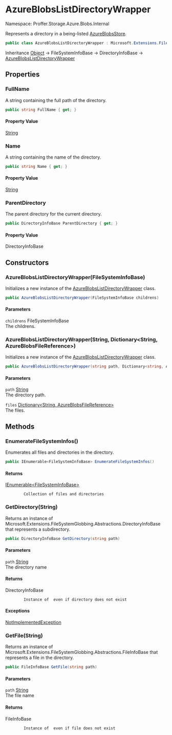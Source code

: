 # AzureBlobsListDirectoryWrapper

Namespace: Proffer.Storage.Azure.Blobs.Internal

Represents a directory in a being-listed [AzureBlobsStore](./proffer.storage.azure.blobs.azureblobsstore.md).

```csharp
public class AzureBlobsListDirectoryWrapper : Microsoft.Extensions.FileSystemGlobbing.Abstractions.DirectoryInfoBase
```

Inheritance [Object](https://docs.microsoft.com/en-us/dotnet/api/system.object) → FileSystemInfoBase → DirectoryInfoBase → [AzureBlobsListDirectoryWrapper](./proffer.storage.azure.blobs.internal.azureblobslistdirectorywrapper.md)

## Properties

### **FullName**

A string containing the full path of the directory.

```csharp
public string FullName { get; }
```

#### Property Value

[String](https://docs.microsoft.com/en-us/dotnet/api/system.string)<br>

### **Name**

A string containing the name of the directory.

```csharp
public string Name { get; }
```

#### Property Value

[String](https://docs.microsoft.com/en-us/dotnet/api/system.string)<br>

### **ParentDirectory**

The parent directory for the current directory.

```csharp
public DirectoryInfoBase ParentDirectory { get; }
```

#### Property Value

DirectoryInfoBase<br>

## Constructors

### **AzureBlobsListDirectoryWrapper(FileSystemInfoBase)**

Initializes a new instance of the [AzureBlobsListDirectoryWrapper](./proffer.storage.azure.blobs.internal.azureblobslistdirectorywrapper.md) class.

```csharp
public AzureBlobsListDirectoryWrapper(FileSystemInfoBase childrens)
```

#### Parameters

`childrens` FileSystemInfoBase<br>
The childrens.

### **AzureBlobsListDirectoryWrapper(String, Dictionary&lt;String, AzureBlobsFileReference&gt;)**

Initializes a new instance of the [AzureBlobsListDirectoryWrapper](./proffer.storage.azure.blobs.internal.azureblobslistdirectorywrapper.md) class.

```csharp
public AzureBlobsListDirectoryWrapper(string path, Dictionary<string, AzureBlobsFileReference> files)
```

#### Parameters

`path` [String](https://docs.microsoft.com/en-us/dotnet/api/system.string)<br>
The directory path.

`files` [Dictionary&lt;String, AzureBlobsFileReference&gt;](https://docs.microsoft.com/en-us/dotnet/api/system.collections.generic.dictionary-2)<br>
The files.

## Methods

### **EnumerateFileSystemInfos()**

Enumerates all files and directories in the directory.

```csharp
public IEnumerable<FileSystemInfoBase> EnumerateFileSystemInfos()
```

#### Returns

[IEnumerable&lt;FileSystemInfoBase&gt;](https://docs.microsoft.com/en-us/dotnet/api/system.collections.generic.ienumerable-1)<br>

            Collection of files and directories

### **GetDirectory(String)**

Returns an instance of Microsoft.Extensions.FileSystemGlobbing.Abstractions.DirectoryInfoBase that represents a subdirectory.

```csharp
public DirectoryInfoBase GetDirectory(string path)
```

#### Parameters

`path` [String](https://docs.microsoft.com/en-us/dotnet/api/system.string)<br>
The directory name

#### Returns

DirectoryInfoBase<br>

            Instance of  even if directory does not exist

#### Exceptions

[NotImplementedException](https://docs.microsoft.com/en-us/dotnet/api/system.notimplementedexception)<br>

### **GetFile(String)**

Returns an instance of Microsoft.Extensions.FileSystemGlobbing.Abstractions.FileInfoBase that represents a file in the directory.

```csharp
public FileInfoBase GetFile(string path)
```

#### Parameters

`path` [String](https://docs.microsoft.com/en-us/dotnet/api/system.string)<br>
The file name

#### Returns

FileInfoBase<br>

            Instance of  even if file does not exist
